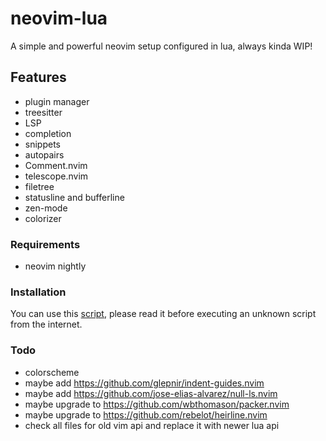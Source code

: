 # neovim-lua

A simple and powerful neovim setup configured in lua, always kinda WIP!

## Features

- plugin manager
- treesitter
- LSP
- completion
- snippets
- autopairs
- Comment.nvim
- telescope.nvim
- filetree
- statusline and bufferline
- zen-mode
- colorizer

### Requirements

- neovim nightly

### Installation

You can use this [script](https://github.com/jasper-schnabel/dotfiles/blob/main/.local/share/bin/installation/install-neovim), please read it before executing an unknown script from the internet.

### Todo

- colorscheme
- maybe add https://github.com/glepnir/indent-guides.nvim
- maybe add https://github.com/jose-elias-alvarez/null-ls.nvim
- maybe upgrade to https://github.com/wbthomason/packer.nvim
- maybe upgrade to https://github.com/rebelot/heirline.nvim
- check all files for old vim api and replace it with newer lua api
